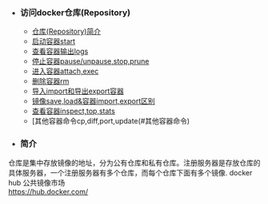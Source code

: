 + ### 访问docker仓库(Repository)
    + [仓库(Repository)简介](#简介)
	+ [启动容器start](#启动容器)
	+ [查看容器输出logs](#查看容器输出)
	+ [停止容器pause/unpause,stop,prune](#停止容器)
	+ [进入容器attach,exec](#进入容器)
	+ [删除容器rm](#删除容器)
	+ [导入import和导出export容器](#导入和导出容器)
	+ [镜像save,load&容器import,export区别](#镜像save,load&容器import,export区别)
	+ [查看容器inspect,top,stats](#查看容器)
	+ [其他容器命令cp,diff,port,update(#其他容器命令)
+ ### 简介
仓库是集中存放镜像的地址，分为公有仓库和私有仓库。注册服务器是存放仓库的具体服务器，一个注册服务器有多个仓库，而每个仓库下面有多个镜像.
docker hub 公共镜像市场  
<a href="https://hub.docker.com/" target="_blank">https://hub.docker.com/</a>

